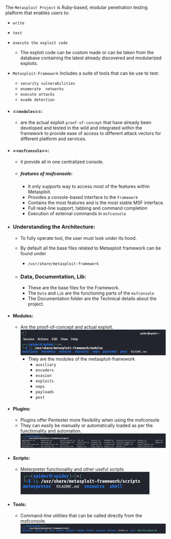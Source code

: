 The `Metasploit Project` is Ruby-based, modular penetration testing platform that enables users to:
- `write`
- `test`
- `execute the exploit code`
	- The exploit code can be custom made or can be taken from the database containing the latest already discovered and modularized exploits.
- `Metasploit-Framework` Includes a suite of tools that can be use to test:
	- `security vulnerabilities`
	- `enumerate  networks`
	- `execute attacks `
	- `evade detection`

- #### ==`modules`==:
	- are the actual exploit `proof-of-concept` that have already been developed and tested in the wild and integrated within the framework to provide ease of access to different attack vectors for different platform and services. 

- #### ==`msfconsole`==:
	- it provide all in one centralized console.
	- ##### features of msfconsole:
		- It only supports way to access most of the features within Metasploit.
		- Provides a console-based interface to the `Framework`
		- Contains the most features and is the most stable MSF interface.
		- Full read-line support, tabbing and command completion
		- Execution of external commands in `msfconsole`

- ### Understanding the Architecture:
	- To fully operate tool, the user must look under its hood.
	
	- By default all the base files related to Metasploit framework can be found under 
		- `/usr/share/metasploit-framework` 
	
	- ### Data, Documentation, Lib:
		- These are the base files for the Framework. 
		- The `Data` and `Lib` are the functioning parts of the `msfconsole`
		- The Documentation folder are the Technical details about the project.

- #### Modules:
	
	- Are the proof-of-concept and actual exploit.
	![images](https://github.com/spider256-pt/Metsploit_Framework/blob/19d1aefbc93411e5853e40d2bac4967db362ec40/images/Screenshot%202025-09-25%20192729.png)
		- They are the modules of the metasploit-framework
			- `auxiliary`
			- `encoders`
			- `evasion` 
			- `exploits`
			- `nops`
			- `payloads`
			- `post`

- #### Plugins:
	
	- Plugins offer Pentester more flexibility when using the msfconsole
	- They can easily be manually or automatically loaded as per the functionality and automation.
		![plugins](https://github.com/spider256-pt/Metsploit_Framework/blob/19d1aefbc93411e5853e40d2bac4967db362ec40/images/Screenshot%202025-09-25%20193338.png)

- #### Scripts:
	
	- Meterpreter functionality and other useful scripts
		 ![scripts](https://github.com/spider256-pt/Metsploit_Framework/blob/19d1aefbc93411e5853e40d2bac4967db362ec40/images/Screenshot%202025-09-25%20193516.png)

- #### Tools:
	
	- Command-line utilities that can be called directly from the msfconsole.
		![tools](https://github.com/spider256-pt/Metsploit_Framework/blob/19d1aefbc93411e5853e40d2bac4967db362ec40/images/Screenshot%202025-09-25%20193643.png)
